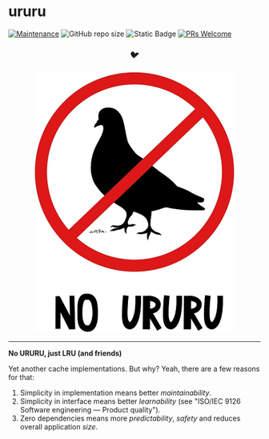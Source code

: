 # ururu

[![Maintenance](https://img.shields.io/maintenance/yes/2023.svg?style=flat)]()
![GitHub repo size](https://img.shields.io/github/repo-size/zhibirc/ururu?style=flat&color=008080)
![Static Badge](https://img.shields.io/badge/cache_algorithms-7-f0e68c)
[![PRs Welcome](https://img.shields.io/badge/PRs-welcome-blue.svg?style=flat)]()

<h3 align="center">🐦</h3>
<p align="center">
    <img width="400" src="ururu.jpeg">
</p>

---

**No URURU, just LRU (and friends)**

Yet another cache implementations. But why? Yeah, there are a few reasons for that:

1. Simplicity in implementation means better _maintainability_.
2. Simplicity in interface means better _learnability_ (see "ISO/IEC 9126 Software engineering — Product quality").
3. Zero dependencies means more _predictability_, _safety_ and reduces overall application _size_.
